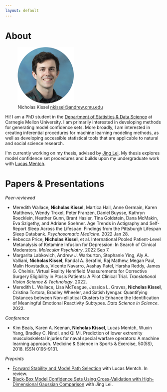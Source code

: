 ```yaml
---
layout: default
---
```


<!-- [Reading](reading.md) &nbsp;&nbsp;&nbsp; [Links](links.md) &nbsp;&nbsp;&nbsp; [Contact](contact.md) -->

<!-- <div style="text-align: right">
<a href="pages/reading.html">Reading</a>
 &nbsp;&nbsp;&nbsp; <a href="pages/links.html">Links</a> &nbsp;&nbsp;&nbsp; <a href="pages/contact.html">Contact</a> </div> -->

<!-- <figure>
    <img src='headshot.png' alt='missing' width='200' title='Me!' />
</figure>

  
**Nicholas Kissel**  
**Contact: nkissel@andrew.cmu.edu**   -->

# About

<figure>
    <img src='headshot.png' alt='missing' width='180' title='Me!' />
    <figcaption>Nicholas Kissel <a href="mailto:nkissel@andrew.cmu.edu">nkissel@andrew.cmu.edu</a> </figcaption> 
</figure>

Hi! I am a PhD student in the [Department of Statistics & Data Science](http://www.stat.cmu.edu/) at Carnegie Mellon University. I am primarily interested in developing methods for generating model confidence sets. More broadly, I am interested in creating inferential procedures for machine learning modeling methods, as well as developing accessible statistical tools that are applicable to natural and social science research. 

I'm currently working on my thesis, advised by [Jing Lei](https://www.stat.cmu.edu/~jinglei/). My thesis explores model confidence set procedures and builds upon my undergraduate work with [Lucas Mentch](http://lucasmentch.com/index.html). 


# Papers & Presentations
*Peer-reviewed*
* Meredith Wallace, **Nicholas Kissel**, Martica Hall, Anne Germain, Karen Matthews, Wendy Troxel, Peter Franzen, Daniel Buysse, Kathryn Roecklein, Heather Gunn, Brant Hasler, Tina Goldstein, Dana McMakin, Eva Szigethy, and Adriane Soehner. Age Trends in Actigraphy and Self-Report Sleep Across the Lifespan: Findings from the Pittsburgh Lifespan Sleep Databank. *Psychosomatic Medicine*. 2022 Jan 28. 
* Rebecca Price, **Nicholas Kissel**, et al. International Pooled Patient-Level Metanalysis of Ketamine Infusion for Depression: In Search of Clinical Moderators. *Molecular Psychiatry*. 2022 Sep 7. 
* Margarita Labkovich, Andrew J. Warburton, Stephanie Ying, Aly A. Valliani, **Nicholas Kissel**, Randal A. Serafini, Raj Mathew, Megan Paul, Malin Hovstadius, Vicente Navarro, Aashay Patel, Harsha Reddy, James G. Chelnis. Virtual Reality Hemifield Measurements for Corrective Surgery Eligibility in Ptosis Patients: A Pilot Clinical Trial. *Translational Vision Science & Technology*. 2022. 
* Meredith L. Wallace, Lisa McTeague, Jessica L. Graves, **Nicholas Kissel**, Cristina Tortora, Bradley Wheeler, and Satish Iyengar. Quantifying Distances between Non-elliptical Clusters to Enhance the Identification of Meaningful Emotional Reactivity Subtypes. *Data Science in Science*. 2022. 

*Conference*
* Kim Beals, Karen A. Keenan, **Nicholas Kissel**, Lucas Mentch, Wuxin Yang, Bradley C. Nindl, and Qi Mi.  Prediction of lower extremity musculoskeletal injuries for naval special warfare operators:  A machine learning approach. Medicine & Science in Sports & Exercise, 50(5S), 2018.  ISSN 0195-9131.

*Preprints*
* [Forward Stability and Model Path Selection](https://arxiv.org/abs/2103.03462) with Lucas Mentch. In review. 
* [Black-Box Model Confidence Sets Using Cross-Validation with High-Dimensional Gaussian Comparison](https://arxiv.org/abs/2211.04958) with Jing Lei.
